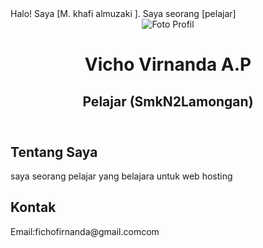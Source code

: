 <!DOCTYPE html>
<html lang="en">
<head>
    
</head> Halo! Saya [M. khafi almuzaki ]. Saya seorang [pelajar]
    <meta charset="UTF-8">
    <meta name="viewport" content="width=device-width, initial-scale=1.0">
       
</head>
<body>
    <header>
        <img src="link_https://images.app.goo.gl/5yYwXvLYzHbG9dDE7" alt="Foto Profil">
        <h1> Vicho Virnanda A.P </h1>
        <h2>Pelajar (SmkN2Lamongan)</h2>
    </header>
    <section>
        <h2>Tentang Saya</h2>
        <p> saya seorang pelajar yang belajara untuk web hosting
        </p>
    </section>
    <section>
        <h2>Kontak</h2>
        <p>Email:fichofirnanda@gmail.comcom</p>
        <p></p>
    </section>
</body>
</html>

